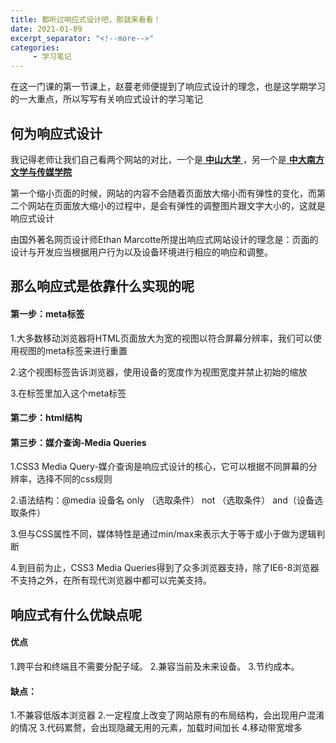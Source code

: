 ```yaml
---
title: 都听过响应式设计吧，那就来看看！
date: 2021-01-09
excerpt_separator: "<!--more-->"
categories:
     - 学习笔记
---
```


在这一门课的第一节课上，赵蔓老师便提到了响应式设计的理念，也是这学期学习的一大重点，所以写写有关响应式设计的学习笔记

<!--more-->

## 何为响应式设计
我记得老师让我们自己看两个网站的对比，一个是[ **中山大学** ](http://www.sysu.edu.cn/cn/index.htm)，另一个是[ **中大南方文学与传媒学院** ](http://wcy.nfu.edu.cn/)

第一个缩小页面的时候，网站的内容不会随着页面放大缩小而有弹性的变化，而第二个网站在页面放大缩小的过程中，是会有弹性的调整图片跟文字大小的，这就是响应式设计

由国外著名网页设计师Ethan Marcotte所提出响应式网站设计的理念是：页面的设计与开发应当根据用户行为以及设备环境进行相应的响应和调整。

## 那么响应式是依靠什么实现的呢
#### 第一步：meta标签
1.大多数移动浏览器将HTML页面放大为宽的视图以符合屏幕分辨率，我们可以使用视图的meta标签来进行重置

2.这个视图标签告诉浏览器，使用设备的宽度作为视图宽度并禁止初始的缩放

3.在<head>标签里加入这个meta标签<meta name="viewport" content="width=device-width, initial-scale=1.0">

#### 第二步：html结构

#### 第三步：媒介查询-Media Queries 
 1.CSS3 Media Query-媒介查询是响应式设计的核心，它可以根据不同屏幕的分辨率，选择不同的css规则
 
 2.语法结构：@media 设备名 only （选取条件） not （选取条件） and（设备选取条件）
 
 3.但与CSS属性不同，媒体特性是通过min/max来表示大于等于或小于做为逻辑判断
 
 4.到目前为止，CSS3 Media Queries得到了众多浏览器支持，除了IE6-8浏览器不支持之外，在所有现代浏览器中都可以完美支持。

## 响应式有什么优缺点呢
#### 优点
1.跨平台和终端且不需要分配子域。
2.兼容当前及未来设备。
3.节约成本。

#### 缺点：
1.不兼容低版本浏览器
2.一定程度上改变了网站原有的布局结构，会出现用户混淆的情况
3.代码累赘，会出现隐藏无用的元素，加载时间加长
4.移动带宽增多